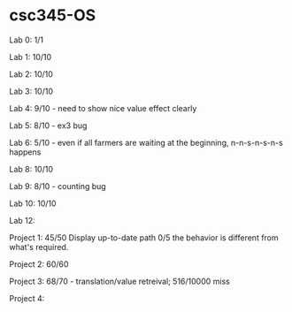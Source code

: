 # csc345-OS
Lab 0: 1/1

Lab 1: 10/10

Lab 2: 10/10

Lab 3: 10/10

Lab 4: 9/10 - need to show nice value effect clearly

Lab 5: 8/10 - ex3 bug

Lab 6: 5/10 - even if all farmers are waiting at the beginning, n-n-s-n-s-n-s happens

Lab 8: 10/10

Lab 9: 8/10 - counting bug

Lab 10: 10/10

Lab 12: 

Project 1: 45/50 
    Display up-to-date path 0/5 the behavior is different from what's required.
    
Project 2: 60/60

Project 3: 68/70 - translation/value retreival; 516/10000 miss

Project 4:
